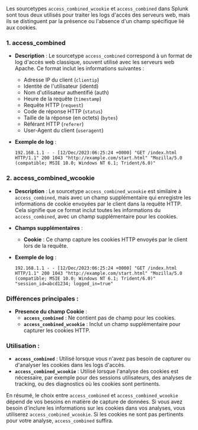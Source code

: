 Les sourcetypes `access_combined_wcookie` et `access_combined` dans Splunk sont tous deux utilisés pour traiter les logs d'accès des serveurs web, mais ils se distinguent par la présence ou l'absence d'un champ spécifique lié aux cookies.

### 1. **access_combined**
   - **Description** : Le sourcetype `access_combined` correspond à un format de log d'accès web classique, souvent utilisé avec les serveurs web Apache. Ce format inclut les informations suivantes :
     - Adresse IP du client (`clientip`)
     - Identité de l'utilisateur (identd)
     - Nom d'utilisateur authentifié (auth)
     - Heure de la requête (`timestamp`)
     - Requête HTTP (`request`)
     - Code de réponse HTTP (`status`)
     - Taille de la réponse (en octets) (`bytes`)
     - Référant HTTP (`referer`)
     - User-Agent du client (`useragent`)
  
   - **Exemple de log** :
     ```
     192.168.1.1 - - [12/Dec/2023:06:25:24 +0000] "GET /index.html HTTP/1.1" 200 1043 "http://example.com/start.html" "Mozilla/5.0 (compatible; MSIE 10.0; Windows NT 6.1; Trident/6.0)"
     ```

### 2. **access_combined_wcookie**
   - **Description** : Le sourcetype `access_combined_wcookie` est similaire à `access_combined`, mais avec un champ supplémentaire qui enregistre les informations de cookie envoyées par le client dans la requête HTTP. Cela signifie que ce format inclut toutes les informations du `access_combined`, avec un champ supplémentaire pour les cookies.
  
   - **Champs supplémentaires** :
     - **Cookie** : Ce champ capture les cookies HTTP envoyés par le client lors de la requête.
  
   - **Exemple de log** :
     ```
     192.168.1.1 - - [12/Dec/2023:06:25:24 +0000] "GET /index.html HTTP/1.1" 200 1043 "http://example.com/start.html" "Mozilla/5.0 (compatible; MSIE 10.0; Windows NT 6.1; Trident/6.0)" "session_id=abcd1234; logged_in=true"
     ```

### Différences principales :
- **Presence du champ Cookie** :
  - **`access_combined`** : Ne contient pas de champ pour les cookies.
  - **`access_combined_wcookie`** : Inclut un champ supplémentaire pour capturer les cookies HTTP.

### Utilisation :
- **`access_combined`** : Utilisé lorsque vous n'avez pas besoin de capturer ou d'analyser les cookies dans les logs d'accès.
- **`access_combined_wcookie`** : Utilisé lorsque l'analyse des cookies est nécessaire, par exemple pour des sessions utilisateurs, des analyses de tracking, ou des diagnostics où les cookies sont pertinents.

En résumé, le choix entre `access_combined` et `access_combined_wcookie` dépend de vos besoins en matière de capture de données. Si vous avez besoin d'inclure les informations sur les cookies dans vos analyses, vous utiliserez `access_combined_wcookie`. Si les cookies ne sont pas pertinents pour votre analyse, `access_combined` suffira.